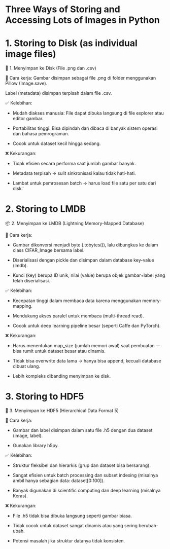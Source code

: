 # Three Ways of Storing and Accessing Lots of Images in Python
# 1. Storing to Disk (as individual image files)

📁 1. Menyimpan ke Disk (File .png dan .csv)

📌 Cara kerja:
Gambar disimpan sebagai file .png di folder menggunakan Pillow (Image.save).

Label (metadata) disimpan terpisah dalam file .csv.

✅ Kelebihan:
- Mudah diakses manusia: File dapat dibuka langsung di file explorer atau editor gambar.

- Portabilitas tinggi: Bisa dipindah dan dibaca di banyak sistem operasi dan bahasa pemrograman.

- Cocok untuk dataset kecil hingga sedang.

❌ Kekurangan:
- Tidak efisien secara performa saat jumlah gambar banyak.

- Metadata terpisah → sulit sinkronisasi kalau tidak hati-hati.

- Lambat untuk pemrosesan batch → harus load file satu per satu dari disk.'

  
# 2. Storing to LMDB

📦 2. Menyimpan ke LMDB (Lightning Memory-Mapped Database)

📌 Cara kerja:
- Gambar dikonversi menjadi byte (.tobytes()), lalu dibungkus ke dalam class CIFAR_Image bersama label.

- Diserialisasi dengan pickle dan disimpan dalam database key-value (lmdb).

- Kunci (key) berupa ID unik, nilai (value) berupa objek gambar+label yang telah diserialisasi.

✅ Kelebihan:
- Kecepatan tinggi dalam membaca data karena menggunakan memory-mapping.

- Mendukung akses paralel untuk membaca (multi-thread read).

- Cocok untuk deep learning pipeline besar (seperti Caffe dan PyTorch).

❌ Kekurangan:
- Harus menentukan map_size (jumlah memori awal) saat pembuatan — bisa rumit untuk dataset besar atau dinamis.

- Tidak bisa overwrite data lama → hanya bisa append, kecuali database dibuat ulang.

- Lebih kompleks dibanding menyimpan ke disk.

  
# 3. Storing to HDF5

🧬 3. Menyimpan ke HDF5 (Hierarchical Data Format 5)

📌 Cara kerja:
- Gambar dan label disimpan dalam satu file .h5 dengan dua dataset (image, label).

- Gunakan library h5py.

✅ Kelebihan:
- Struktur fleksibel dan hierarkis (grup dan dataset bisa bersarang).

- Sangat efisien untuk batch processing dan subset indexing (misalnya ambil hanya sebagian data: dataset[0:100]).

- Banyak digunakan di scientific computing dan deep learning (misalnya Keras).

❌ Kekurangan:
- File .h5 tidak bisa dibuka langsung seperti gambar biasa.

- Tidak cocok untuk dataset sangat dinamis atau yang sering berubah-ubah.

- Potensi masalah jika struktur datanya tidak konsisten.


